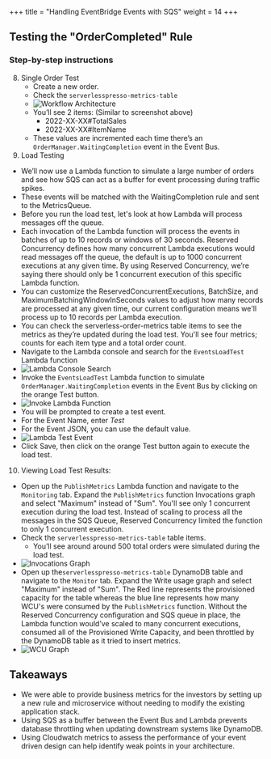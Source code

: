 +++
title = "Handling EventBridge Events with SQS"
weight = 14
+++

## Testing the "OrderCompleted" Rule

### Step-by-step instructions
8. Single Order Test
   - Create a new order. 
   - Check the `serverlesspresso-metrics-table`
   - ![Workflow Architecture](/images/se-mod4-items.png)
   - You’ll see 2 items: (Similar to screenshot above)
       - 2022-XX-XX#TotalSales
       - 2022-XX-XX#ItemName
   - These values are incremented each time there’s an `OrderManager.WaitingCompletion` event in the Event Bus.
9. Load Testing
  - We’ll now use a Lambda function to simulate a large number of orders and see how SQS can act as a buffer for event processing during traffic spikes.
  - These events will be matched with the WaitingCompletion rule and sent to the MetricsQueue.
  - Before you run the load test, let's look at how Lambda will process messages off the queue.
  - Each invocation of the Lambda function will process the events in batches of up to 10 records or windows of 30 seconds. Reserved Concurrency defines how many concurrent Lambda executions would read messages off the queue, the default is up to 1000 concurrent executions at any given time. By using Reserved Concurrency, we’re saying there should only be 1 concurrent execution of this specific Lambda function. 
  - You can customize the ReservedConcurrentExecutions, BatchSize, and MaximumBatchingWindowInSeconds values to adjust how many records are processed at any given time, our current configuration means we'll process up to 10 records per Lambda execution.
  - You can check the serverless-order-metrics table items to see the metrics as they’re updated during the load test. You'll see four metrics; counts for each item type and a total order count. 
  - Navigate to the Lambda console and search for the `EventsLoadTest` Lambda function
  - ![Lambda Console Search](/images/se-mod4-LambdaSearch.png)
  - Invoke the `EventsLoadTest` Lambda function to simulate `OrderManager.WaitingCompletion` events in the Event Bus by clicking on the orange Test button.
  - ![Invoke Lambda Function](/images/se-mod4-invokeLoadTest.png)
  - You will be prompted to create a test event.
  - For the Event Name, enter *Test*
  - For the Event JSON, you can use the default value.
  - ![Lambda Test Event](/images/se-mod4-LambdaTestEvent.png)
  - Click Save, then click on the orange Test button again to execute the load test.
10. Viewing Load Test Results:
- Open up the `PublishMetrics` Lambda function and navigate to the `Monitoring` tab. Expand the `PublishMetrics` function Invocations graph and select "Maximum" instead of "Sum". You'll see only 1 concurrent execution during the load test. Instead of scaling to process all the messages in the SQS Queue, Reserved Concurrency limited the function to only 1 concurrent execution.
- Check the `serverlesspresso-metrics-table` table items.
   - You’ll see around around 500 total orders were simulated during the load test.
- ![Invocations Graph](/images/se-mod4-invocations.png)
- Open up the`serverlesspresso-metrics-table` DynamoDB table and navigate to the `Monitor` tab. Expand the Write usage graph and select "Maximum" instead of "Sum". The Red line represents the provisioned capacity for the table whereas the blue line represents how many WCU's were consumed by the `PublishMetrics` function. Without the Reserved Concurrency configuration and SQS queue in place, the Lambda function would’ve scaled to many concurrent executions, consumed all of the Provisioned Write Capacity, and been throttled by the DynamoDB table as it tried to insert metrics.
- ![WCU Graph](/images/se-mod4-wcu.png)
## Takeaways
- We were able to provide business metrics for the investors by setting up a new rule and microservice without needing to modify the existing application stack. 
- Using SQS as a buffer between the Event Bus and Lambda prevents database throttling when updating downstream systems like DynamoDB.
- Using Cloudwatch metrics to assess the performance of your event driven design can help identify weak points in your architecture.